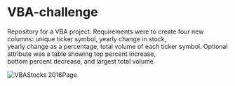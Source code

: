 # VBA-challenge
Repository for a VBA project. Requirements were to create four new columns: unique ticker symbol, yearly change in stock,  
yearly change as a percentage, total volume of each ticker symbol. Optional attribute was a table showing top percent increase,  
bottom percent decrease, and largest total volume  
  
![VBAStocks 2016Page](https://user-images.githubusercontent.com/44123311/118336905-73d89f00-b4c7-11eb-85c4-f88d40812683.png)
